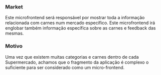 ### Market
Este microfrontend será responsável por mostrar toda a informação relacionada com carnes num mercado específico. Este microfrontend irá englobar também informação específica sobre as carnes e feedback das mesmas.

### Motivo
Uma vez que existem muitas categorias e carnes dentro de cada Supermercado, achamos que o fragmento da aplicação é complexo o suficiente para ser considerado como um micro-frontend.